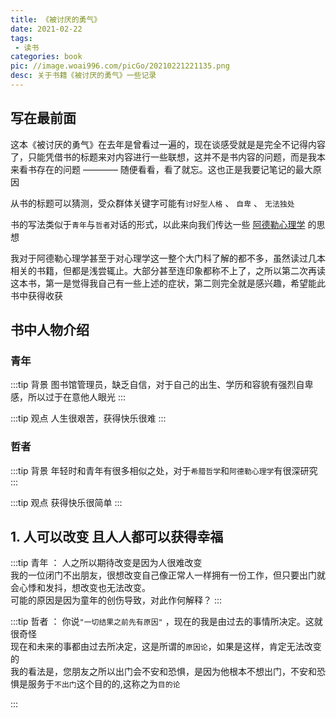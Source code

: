 ```yaml
---
title: 《被讨厌的勇气》
date: 2021-02-22
tags:
 - 读书
categories: book
pic: //image.woai996.com/picGo/20210221221135.png
desc: 关于书籍《被讨厌的勇气》一些记录
---
```


## 写在最前面

这本《被讨厌的勇气》在去年是曾看过一遍的，现在谈感受就是是完全不记得内容了，只能凭借书的标题来对内容进行一些联想，这并不是书内容的问题，而是我本来看书存在的问题 ———— 随便看看，看了就忘。这也正是我要记笔记的最大原因

从书的标题可以猜测，受众群体关键字可能有`讨好型人格` 、 `自卑` 、 `无法独处` 

书的写法类似于`青年`与`哲者`对话的形式，以此来向我们传达一些 [阿德勒心理学](https://baike.baidu.com/item/%E9%98%BF%E5%B0%94%E5%BC%97%E9%9B%B7%E5%BE%B7%C2%B7%E9%98%BF%E5%BE%B7%E5%8B%92/4278015?fromtitle=%E9%98%BF%E5%BE%B7%E5%8B%92&fromid=10390702&fr=aladdin)  的思想


我对于阿德勒心理学甚至于对心理学这一整个大门科了解的都不多，虽然读过几本相关的书籍，但都是浅尝辄止。大部分甚至连印象都称不上了，之所以第二次再读这本书，第一是觉得我自己有一些上述的症状，第二则完全就是感兴趣，希望能此书中获得收获


## 书中人物介绍

### 青年
:::tip 背景
图书馆管理员，缺乏自信，对于自己的出生、学历和容貌有强烈自卑感，所以过于在意他人眼光
:::

:::tip 观点
人生很艰苦，获得快乐很难
:::



### 哲者
:::tip 背景
年轻时和青年有很多相似之处，对于`希腊哲学`和`阿德勒心理学`有很深研究
:::

:::tip 观点
获得快乐很简单
:::

## 1. 人可以改变 且人人都可以获得幸福


:::tip 青年 ：
人之所以期待改变是因为人很难改变<br>
我的一位闭门不出朋友，很想改变自己像正常人一样拥有一份工作，但只要出门就会心悸和发抖，想改变也无法改变。 <br>
可能的原因是因为童年的创伤导致，对此作何解释？
:::

:::tip 哲者 ：
你说`"一切结果之前先有原因"` ，现在的我是由过去的事情所决定。这就很奇怪 <br>
现在和未来的事都由过去所决定，这是所谓的`原因论`，如果是这样，肯定无法改变的 <br>
我的看法是，您朋友之所以出门会不安和恐惧，是因为他根本不想出门，不安和恐惧是服务于`不出门`这个目的的,这称之为`目的论`

:::

